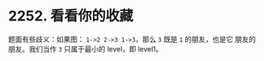 # 2252. 看看你的收藏
题面有些歧义：如果图： `1->2 2->3 1->3`，那么 `3` 既是 `1` 的朋友，也是它
朋友的朋友。我们当作 `3` 只属于最小的 level，即 level1。